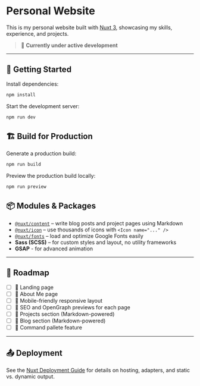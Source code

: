 # Personal Website

This is my personal website built with [Nuxt 3](https://nuxt.com), showcasing my skills, experience, and projects.

> 🚧 **Currently under active development**

---

## 🚀 Getting Started

Install dependencies:

```bash
npm install
```

Start the development server:

```bash
npm run dev
```

## 🏗 Build for Production
Generate a production build:

```bash
npm run build
```

Preview the production build locally:

```bash
npm run preview
```

## 📦 Modules & Packages

- [`@nuxt/content`](https://content.nuxt.com) – write blog posts and project pages using Markdown
- [`@nuxt/icon`](https://icon.nuxt.com) – use thousands of icons with `<Icon name="..." />`
- [`@nuxt/fonts`](https://github.com/nuxt-modules/fonts) – load and optimize Google Fonts easily
- **Sass (SCSS)** – for custom styles and layout, no utility frameworks
- **GSAP** - for advanced animation

---

## 🧭 Roadmap

- [ ] 🎯 Landing page
- [ ] 👤 About Me page
- [ ] 📱 Mobile-friendly responsive layout
- [ ] 🧠 SEO and OpenGraph previews for each page
- [ ] 📁 Projects section (Markdown-powered)
- [ ] 📝 Blog section (Markdown-powered)
- [ ] 🧩 Command pallete feature
---

## 📤 Deployment

See the [Nuxt Deployment Guide](https://nuxt.com/docs/getting-started/deployment) for details on hosting, adapters, and static vs. dynamic output.

